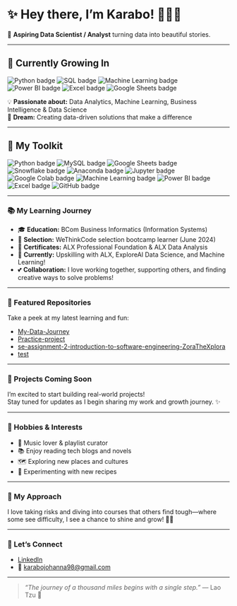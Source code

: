 # ✨ Hey there, I’m Karabo! 👩‍💻💖

🌈 **Aspiring Data Scientist / Analyst** turning data into beautiful stories.

---

## 🌸 Currently Growing In

<p>
  <img src="https://img.shields.io/badge/Python-FCC2FF?style=for-the-badge&logo=python&logoColor=white" alt="Python badge"/>
  <img src="https://img.shields.io/badge/SQL-B5C6E0?style=for-the-badge&logo=postgresql&logoColor=white" alt="SQL badge"/>
  <img src="https://img.shields.io/badge/Machine%20Learning-F9F6FF?style=for-the-badge&logo=scikit-learn&logoColor=black" alt="Machine Learning badge"/>
  <img src="https://img.shields.io/badge/Power%20BI-FFFACD?style=for-the-badge&logo=powerbi&logoColor=black" alt="Power BI badge"/>
  <img src="https://img.shields.io/badge/Excel-FFDDEE?style=for-the-badge&logo=microsoft-excel&logoColor=white" alt="Excel badge"/>
  <img src="https://img.shields.io/badge/Google%20Sheets-B0E0E6?style=for-the-badge&logo=google-sheets&logoColor=white" alt="Google Sheets badge"/>
</p>

💡 **Passionate about:** Data Analytics, Machine Learning, Business Intelligence & Data Science  
🎯 **Dream:** Creating data-driven solutions that make a difference

---

## 🌟 My Toolkit

<p>
  <img src="https://img.shields.io/badge/Python-FCC2FF?style=for-the-badge&logo=python&logoColor=white" alt="Python badge"/>
  <img src="https://img.shields.io/badge/MySQL-B5C6E0?style=for-the-badge&logo=mysql&logoColor=white" alt="MySQL badge"/>
  <img src="https://img.shields.io/badge/Google%20Sheets-B0E0E6?style=for-the-badge&logo=google-sheets&logoColor=white" alt="Google Sheets badge"/>
  <img src="https://img.shields.io/badge/Snowflake-9AD0EC?style=for-the-badge&logo=snowflake&logoColor=white" alt="Snowflake badge"/>
  <img src="https://img.shields.io/badge/Anaconda-FFD6EC?style=for-the-badge&logo=anaconda&logoColor=white" alt="Anaconda badge"/>
  <img src="https://img.shields.io/badge/Jupyter-FCE38A?style=for-the-badge&logo=jupyter&logoColor=white" alt="Jupyter badge"/>
  <img src="https://img.shields.io/badge/Google%20Colab-FFFACD?style=for-the-badge&logo=googlecolab&logoColor=black" alt="Google Colab badge"/>
  <img src="https://img.shields.io/badge/Machine%20Learning-F9F6FF?style=for-the-badge&logo=scikit-learn&logoColor=black" alt="Machine Learning badge"/>
  <img src="https://img.shields.io/badge/Power%20BI-FFDDEE?style=for-the-badge&logo=powerbi&logoColor=black" alt="Power BI badge"/>
  <img src="https://img.shields.io/badge/Excel-FCC2FF?style=for-the-badge&logo=microsoft-excel&logoColor=white" alt="Excel badge"/>
  <img src="https://img.shields.io/badge/GitHub-FFD6EC?style=for-the-badge&logo=github&logoColor=white" alt="GitHub badge"/>
</p>

---

### 📚 My Learning Journey

- 🎓 **Education:** BCom Business Informatics (Information Systems)
- 👑 **Selection:** WeThinkCode selection bootcamp learner (June 2024)
- 📜 **Certificates:** ALX Professional Foundation & ALX Data Analysis
- 🚀 **Currently:** Upskilling with ALX, ExploreAI Data Science, and Machine Learning!
- 💕 **Collaboration:** I love working together, supporting others, and finding creative ways to solve problems!

---

### 💖 Featured Repositories

Take a peek at my latest learning and fun:

- [My-Data-Journey](https://github.com/DataWithKarabo/My-Data-Journey)
- [Practice-project](https://github.com/DataWithKarabo/Practice-project)
- [se-assignment-2-introduction-to-software-engineering-ZoraTheXplora](https://github.com/DataWithKarabo/se-assignment-2-introduction-to-software-engineering-ZoraTheXplora)
- [test](https://github.com/DataWithKarabo/test)

---

### 🦋 Projects Coming Soon

I’m excited to start building real-world projects!  
Stay tuned for updates as I begin sharing my work and growth journey. ✨

---

### 🌷 Hobbies & Interests

- 🎵 Music lover & playlist curator
- 📚 Enjoy reading tech blogs and novels
- 🗺️ Exploring new places and cultures
- 🍳 Experimenting with new recipes

---

### 💭 My Approach

I love taking risks and diving into courses that others find tough—where some see difficulty, I see a chance to shine and grow! 💪✨

---

### 💌 Let’s Connect

- [LinkedIn](https://www.linkedin.com/in/karabo-makgatho-6b148b171)
- 📧 karabojohanna98@gmail.com

---

> *“The journey of a thousand miles begins with a single step.”* — Lao Tzu 🌷
